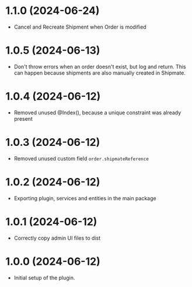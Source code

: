 # 1.1.0 (2024-06-24)

- Cancel and Recreate Shipment when Order is modified

# 1.0.5 (2024-06-13)

- Don't throw errors when an order doesn't exist, but log and return. This can happen because shipments are also manually created in Shipmate.

# 1.0.4 (2024-06-12)

- Removed unused @Index(), because a unique constraint was already present

# 1.0.3 (2024-06-12)

- Removed unused custom field `order.shipmateReference`

# 1.0.2 (2024-06-12)

- Exporting plugin, services and entities in the main package

# 1.0.1 (2024-06-12)

- Correctly copy admin UI files to dist

# 1.0.0 (2024-06-12)

- Initial setup of the plugin.
